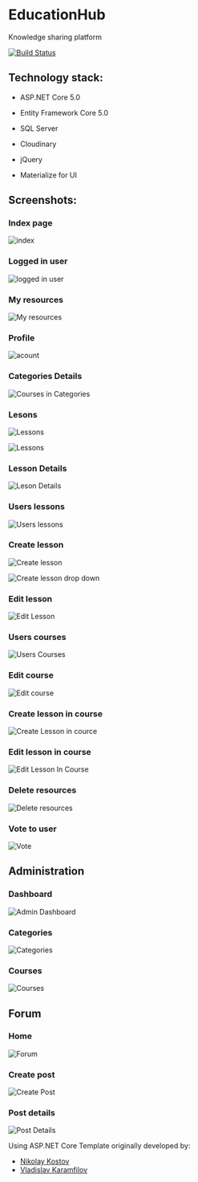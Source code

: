 # EducationHub
Knowledge sharing platform

[![Build Status](https://dev.azure.com/vasilmitovv/EducationHub/_apis/build/status/mitovV.EducationHub?branchName=main)](https://dev.azure.com/vasilmitovv/EducationHub/_build/latest?definitionId=4&branchName=main)

## Technology stack:

- ASP.NET Core 5.0

- Entity Framework Core 5.0

- SQL Server

- Cloudinary

- jQuery

- Materialize for UI

## Screenshots:

### Index page

![index](https://github.com/mitovV/EducationHub/assets/43573153/5bd8b62b-1b26-4589-b18b-5301645836d6)

### Logged in user

![logged in user](https://github.com/mitovV/EducationHub/assets/43573153/9344d0b0-9efe-49ed-a23b-63bb4eed9f78)

### My resources

![My resources](https://github.com/mitovV/EducationHub/assets/43573153/1dd33b13-0a95-41e1-ba7c-142e6c4db205)

### Profile

![acount](https://github.com/mitovV/EducationHub/assets/43573153/46b1837b-4817-4a35-8567-3504935f3fda)

### Categories Details

![Courses in Categories](https://github.com/mitovV/EducationHub/assets/43573153/9da1819a-442a-4970-9265-72fb5148be3e)

### Lesons

![Lessons](https://github.com/mitovV/EducationHub/assets/43573153/657eca2b-aec9-4f0a-b20c-34dcc9980411)

![Lessons](https://github.com/mitovV/EducationHub/assets/43573153/907d7c45-4598-491d-b74c-dff755de4554)

### Lesson Details

![Leson Details](https://github.com/mitovV/EducationHub/assets/43573153/df03785b-ce62-4573-8fe1-241b500afea8)

### Users lessons

![Users lessons ](https://github.com/mitovV/EducationHub/assets/43573153/5c92ef64-c9f3-4fad-9c69-3c12dbd8080b)

### Create lesson

![Create lesson ](https://github.com/mitovV/EducationHub/assets/43573153/3c08740e-d161-4839-b7c7-ea714e850fb6)

![Create lesson  drop down](https://github.com/mitovV/EducationHub/assets/43573153/80334981-3fba-4221-85da-e7b38b11b599)

### Edit lesson

![Edit Lesson](https://github.com/mitovV/EducationHub/assets/43573153/0f9fb786-b42e-422d-b311-ab40ea273291)

### Users courses

![Users Courses](https://github.com/mitovV/EducationHub/assets/43573153/a1f14852-abb8-4e7d-8b1f-d0952341664a)

### Edit course

![Edit course](https://github.com/mitovV/EducationHub/assets/43573153/6e2b0946-17de-41b7-b5d6-117e240705de)

### Create lesson in course

![Create Lesson in cource](https://github.com/mitovV/EducationHub/assets/43573153/d76589f1-c364-48fc-8c41-00a25989385c)

### Edit lesson in course

![Edit Lesson In Course](https://github.com/mitovV/EducationHub/assets/43573153/2a3d0e84-bc59-4419-b01c-352e245e4820)

### Delete resources

![Delete resources ](https://github.com/mitovV/EducationHub/assets/43573153/00f3d579-1c03-48ca-96a3-ebab3115c2f9)

### Vote to user

![Vote](https://github.com/mitovV/EducationHub/assets/43573153/6155ede6-abcc-49db-8f96-81932673394d)

## Administration

### Dashboard

![Admin Dashboard](https://github.com/mitovV/EducationHub/assets/43573153/e3ff2f65-6ba9-4ab9-80a3-71c87c8baca2)

### Categories

![Categories](https://github.com/mitovV/EducationHub/assets/43573153/82c062a2-44a3-485c-a662-9720c68dcb83)

### Courses

![Courses](https://github.com/mitovV/EducationHub/assets/43573153/5ba41db4-ce64-416c-8985-6290c58e83b4)

## Forum

### Home

![Forum](https://github.com/mitovV/EducationHub/assets/43573153/0ef3d736-acd1-4204-8ef3-dba731787cd0)

### Create post

![Create Post ](https://github.com/mitovV/EducationHub/assets/43573153/7804ed8e-73bc-4d4c-bd28-5c96292d1c49)

### Post details

![Post Details](https://github.com/mitovV/EducationHub/assets/43573153/7b41bfba-3720-44dd-a655-58be48189b90)


 Using ASP.NET Core Template originally developed by:
- [Nikolay Kostov](https://github.com/NikolayIT)
- [Vladislav Karamfilov](https://github.com/vladislav-karamfilov)
